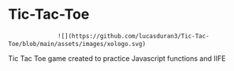 # Tic-Tac-Toe

                  ![](https://github.com/lucasduran3/Tic-Tac-Toe/blob/main/assets/images/xologo.svg)

Tic Tac Toe game created to practice Javascript functions and IIFE
